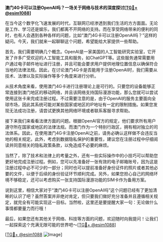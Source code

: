 **澳门4G卡可以注册OpenAI吗？一场关于网络与技术的深度探讨[[TG💪+ @esim1088](https://t.me/s/esim1088)]**

在当今这个数字化飞速发展的时代，互联网已经渗透到我们生活的方方面面。无论是工作、学习还是娱乐，我们都离不开网络的支持。而在享受网络带来的便利的同时，也有人会遇到各种各样的问题，比如“澳门4G卡可以注册OpenAI吗？”这样的疑问。今天，我们就来一起聊聊这个问题，希望能给大家提供一些帮助。

首先，我们需要明确几个概念。OpenAI是一家美国的人工智能研究实验室，它开发了许多广受欢迎的人工智能工具和服务，如ChatGPT等。这些服务通常需要用户通过电子邮件地址进行注册，并且可能会要求用户提供地理位置信息以确保符合当地的法律法规。因此，在讨论澳门4G卡是否能用于注册OpenAI时，我们需要从技术、法律以及实际操作等多个角度来进行分析。

从技术角度来看，使用澳门4G卡进行注册理论上是可行的。只要您的设备能够正常连接到澳门地区的移动网络，并且该网络支持国际漫游功能，那么您就可以尝试使用这张卡来完成注册过程。不过需要注意的是，由于OpenAI的服务主要面向全球市场，因此其系统可能对某些国家或地区的IP地址有一定的限制措施。如果您发现无法成功注册，请尝试更换其他网络环境或者联系客服寻求帮助。

接下来我们来看看法律方面的问题。根据OpenAI官方的规定，他们要求所有用户遵守所在国家或地区的法律法规。而澳门作为一个特别行政区，拥有相对独立的司法体系。因此，在使用澳门4G卡注册OpenAI之前，请务必确认这样做不会违反当地的相关规定。此外，考虑到数据隐私保护的重要性，建议您在注册过程中仔细阅读并同意相关的隐私政策条款，以免造成不必要的麻烦。

当然了，除了技术和法律上的考量之外，还有一些实际操作中的小技巧可以帮助您更好地完成注册过程。例如，您可以先准备好一张有效的电子邮箱账号，因为这是注册过程中必不可少的一部分；同时也可以提前准备好身份证件的照片或者其他必要的文件，以便于后续的身份验证环节顺利完成。另外，如果您担心自己的网络环境不够稳定，还可以考虑购买一张支持国际漫游功能的SIM卡作为备用方案。

说到这里，相信大家对于“澳门4G卡可以注册OpenAI吗”这个问题已经有了更加清晰的认识了吧？虽然答案并非绝对肯定，但只要我们做好充分准备并且遵循相关规定，就完全有可能实现这一目标。当然啦，这里还是要提醒大家一句：无论做什么事情都要量力而行哦！

最后，如果您还有其他关于网络、科技等方面的问题，欢迎随时向我提问！让我们一起探索这个充满无限可能的世界吧～[[TG💪+ @esim1088](https://t.me/s/esim1088)]

[[TG💪+ @esim1088](https://t.me/s/esim1088) ![Image](https://i.postimg.cc/4NQfJmqS/Snipaste-2025-05-13-00-14-12.png)]